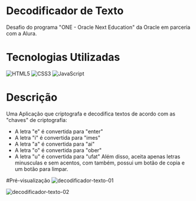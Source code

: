 # Decodificador de Texto
 Desafio do programa "ONE - Oracle Next Education" da Oracle em parceria com a Alura.

# Tecnologias Utilizadas
![HTML5](https://img.shields.io/badge/HTML-000?style=for-the-badge&logo=html5&logoColor=30A3DC)
![CSS3](https://img.shields.io/badge/CSS3-000?style=for-the-badge&logo=css3&logoColor=E94D5F)
![JavaScript](https://img.shields.io/badge/JavaScript-000?style=for-the-badge&logo=javascript&logoColor=30A3DC)

# Descrição
Uma Aplicação que criptografa e decodifica textos de acordo com as "chaves" de criptografia:
* A letra "e" é convertida para "enter"
* A letra "i" é convertida para "imes"
* A letra "a" é convertida para "ai"
* A letra "o" é convertida para "ober"
* A letra "u" é convertida para "ufat"
Além disso, aceita apenas letras minusculas e sem acentos, com também, possui um botão de copia e um botão para limpar.

#Pré-visualização
![decodificador-texto-01](https://github.com/Shillue/decodificador-de-texto/assets/86475008/78afb075-2c13-4324-bbf9-2582f072b917)

![decodificador-texto-02](https://github.com/Shillue/decodificador-de-texto/assets/86475008/b0ae2c98-fc09-4535-8f27-c7656ee8c4e6)
